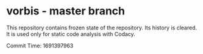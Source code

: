 # vorbis - master branch

This repository contains frozen state of the repository.
Its history is cleared. It is used only for static code
analysis with Codacy.

Commit Time: 1691397963